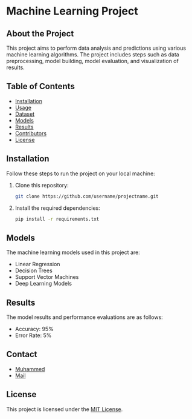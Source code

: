 # Machine Learning Project

## About the Project

This project aims to perform data analysis and predictions using various machine learning algorithms. The project includes steps such as data preprocessing, model building, model evaluation, and visualization of results.

## Table of Contents

- [Installation](#installation)
- [Usage](#usage)
- [Dataset](#dataset)
- [Models](#models)
- [Results](#results)
- [Contributors](#contributors)
- [License](#license)

## Installation

Follow these steps to run the project on your local machine:

1. Clone this repository:
   ```bash
   git clone https://github.com/username/projectname.git
   ```
2. Install the required dependencies:
   ```bash
   pip install -r requirements.txt
   ```

## Models

The machine learning models used in this project are:

- Linear Regression
- Decision Trees
- Support Vector Machines
- Deep Learning Models

## Results

The model results and performance evaluations are as follows:

- Accuracy: 95%
- Error Rate: 5%

## Contact

- [Muhammed](https://github.com/muhammedksee)
- [Mail](kosemuhammet545@gmail.com)

## License

This project is licensed under the [MIT License](LICENSE).
